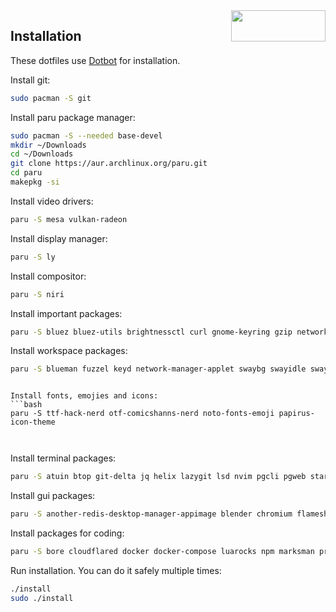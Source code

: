 <img width=151 height=50 align=right src="https://archlinux.org/static/logos/archlinux-logo-dark-90dpi.ebdee92a15b3.png">

## Installation

These dotfiles use [Dotbot](https://github.com/anishathalye/dotbot) for installation.


Install git:
```bash
sudo pacman -S git
```

Install paru package manager:
```bash
sudo pacman -S --needed base-devel
mkdir ~/Downloads
cd ~/Downloads
git clone https://aur.archlinux.org/paru.git
cd paru
makepkg -si
```

Install video drivers:
```bash
paru -S mesa vulkan-radeon
```

Install display manager:
```bash
paru -S ly
```

Install compositor:
```bash
paru -S niri
```

Install important packages:
```bash
paru -S bluez bluez-utils brightnessctl curl gnome-keyring gzip networkmanager man-db man-pages pavucontrol pulseaudio pulseaudio-bluetooth sqlite tar wget wireguard-tools unzip xdg-desktop-portal-gnome xdg-desktop-portal-wlr xwayland-satellite
```

Install workspace packages:
```bash
paru -S blueman fuzzel keyd network-manager-applet swaybg swayidle swaylock swaync waybar
```
```

Install fonts, emojies and icons:
```bash
paru -S ttf-hack-nerd otf-comicshanns-nerd noto-fonts-emoji papirus-icon-theme 
```
```
```
```
```

Install terminal packages:
```bash
paru -S atuin btop git-delta jq helix lazygit lsd nvim pgcli pgweb starship yazi zsh
```

Install gui packages:
```bash
paru -S another-redis-desktop-manager-appimage blender chromium flameshot foot godot obs-studio slack-desktop telegram-desktop totem
```

Install packages for coding:
```bash
paru -S bore cloudflared docker docker-compose luarocks npm marksman pre-commit rustup uv
```

Run installation. You can do it safely multiple times:
```bash
./install
sudo ./install
```
